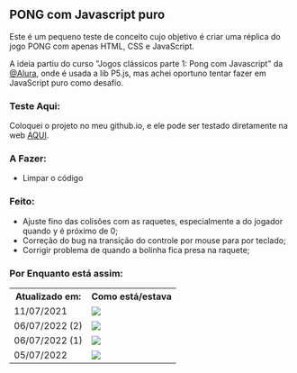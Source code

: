 ## PONG com Javascript puro
Este é um pequeno teste de conceito cujo objetivo é criar uma réplica do jogo PONG com apenas HTML, CSS e JavaScript.

A ideia partiu do curso "Jogos clássicos parte 1: Pong com Javascript" da <a href="https://www.alura.com.br/">@Alura</a>, onde é usada a lib P5.js, mas achei oportuno tentar fazer em JavaScript puro como desafio.

### Teste Aqui:
Coloquei o projeto no meu github.io, e ele pode ser testado diretamente na web <a href="https://enyus.github.io/pong/">AQUI</a>.

### A Fazer:
* Limpar o código

### Feito:
* Ajuste fino das colisões com as raquetes, especialmente a do jogador quando y é próximo de 0;
* Correção do bug na transição do controle por mouse para por teclado;
* Corrigir problema de quando a bolinha fica presa na raquete;

### Por Enquanto está assim:

<table>
  <tr>
    <th> <b>Atualizado em:</b> </th>
    <th> <b>Como está/estava</b> </th>
  </tr>
  <tr>
    <td>11/07/2021</td>
    <td><img src="https://media.giphy.com/media/eRATjM94rRNwTtWvwV/giphy.gif"></td>
  </tr>
  
  <tr>
    <td>06/07/2022 (2)</td>
    <td><img src="https://media.giphy.com/media/nDaCGE7tFZFRjTnIzs/giphy.gif"></td>
  </tr>
  
  <tr>
    <td>06/07/2022 (1)</td>
    <td><img src="https://media.giphy.com/media/nZErG2gwnJtytU6BIL/giphy.gif"></td>
  </tr>
  
  <tr>
    <td>05/07/2022</td>
    <td><img src="https://media.giphy.com/media/0k8dO7x7uylWYQ3C3y/giphy.gif"></td>
  </tr>
</table>
